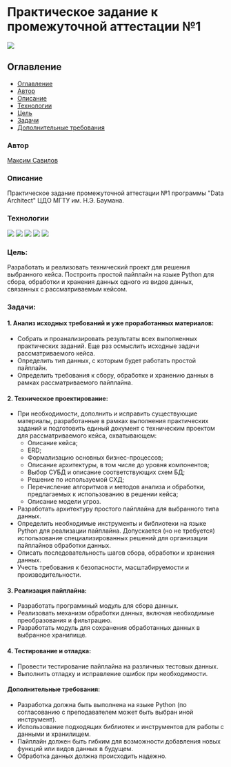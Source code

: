 # Практическое задание к промежуточной аттестации №1
![](https://img.shields.io/badge/Project%20status-In%20progress-green)

## Оглавление

- [Оглавление](#оглавление)
- [Автор](#автор)
- [Описание](#описание)
- [Технологии](#технологии)
- [Цель](#цель)
- [Задачи](#задачи)
- [Дополнительные требования](#дополнительные%20требования)


### Автор

[Максим Савилов](https://github.com/msavilov/)

### Описание

Практическое задание промежуточной аттестации №1 программы "Data Architect"
ЦДО МГТУ им. Н.Э. Баумана.

### Технологии

![](https://img.shields.io/badge/-Python--3.11-blue)
![](https://img.shields.io/badge/pandas-blue)
![](https://img.shields.io/badge/numpy-blue)
![](https://img.shields.io/badge/sqlite)
![](https://img.shields.io/badge/sqlite)

### Цель: 
Разработать и реализовать технический проект для решения выбранного кейса. Построить простой пайплайн на языке Python для сбора, обработки и хранения данных одного из видов данных, связанных с рассматриваемым кейсом.

### Задачи: 
#### 1. Анализ исходных требований и уже проработанных материалов:
- Собрать и проанализировать результаты всех выполненных практических заданий. Еще раз осмыслить исходные задачи рассматриваемого кейса.
- Определить тип данных, с которым будет работать простой пайплайн.
- Определить требования к сбору, обработке и хранению данных в рамках рассматриваемого пайплайна.


#### 2. Техническое проектирование:
- При необходимости, дополнить и исправить существующие материалы, разработанные в рамках выполнения практических заданий и подготовить единый документ с техническим проектом для рассматриваемого кейса, охватывающем:
    - Описание кейса;
    - ERD;
    - Формализацию основных бизнес-процессов;
    - Описание архитектуры, в том числе до уровня компонентов;
    - Выбор СУБД и описание соответствующих схем БД;
    - Решение по используемой СХД;
    - Перечисление алгоритмов и методов анализа и обработки, предлагаемых к использованию в решении кейса;
    - Описание модели угроз.
- Разработать архитектуру простого пайплайна для выбранного типа данных.
- Определить необходимые инструменты и библиотеки на языке Python для реализации пайплайна. Допускается (но не требуется) использование специализированных решений для организации пайплайнов обработки данных.
- Описать последовательность шагов сбора, обработки и хранения данных.
- Учесть требования к безопасности, масштабируемости и производительности.


#### 3. Реализация пайплайна:
- Разработать программный модуль для сбора данных.
- Реализовать механизм обработки данных, включая необходимые преобразования и фильтрацию.
- Разработать модуль для сохранения обработанных данных в выбранное хранилище.


#### 4. Тестирование и отладка:
- Провести тестирование пайплайна на различных тестовых данных.
- Выполнить отладку и исправление ошибок при необходимости.


#### Дополнительные требования:
- Разработка должна быть выполнена на языке Python (по согласованию с преподавателем может быть выбран иной инструмент).
- Использование подходящих библиотек и инструментов для работы с данными и хранилищем.
- Пайплайн должен быть гибким для возможности добавления новых функций или видов данных в будущем.
- Обработка данных должна происходить надежно.
